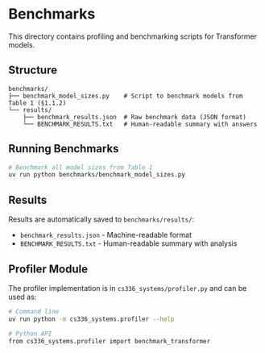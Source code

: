 # Benchmarks

This directory contains profiling and benchmarking scripts for Transformer models.

## Structure

```
benchmarks/
├── benchmark_model_sizes.py    # Script to benchmark models from Table 1 (§1.1.2)
└── results/
    ├── benchmark_results.json  # Raw benchmark data (JSON format)
    └── BENCHMARK_RESULTS.txt   # Human-readable summary with answers
```

## Running Benchmarks

```bash
# Benchmark all model sizes from Table 1
uv run python benchmarks/benchmark_model_sizes.py
```

## Results

Results are automatically saved to `benchmarks/results/`:
- `benchmark_results.json` - Machine-readable format
- `BENCHMARK_RESULTS.txt` - Human-readable summary with analysis

## Profiler Module

The profiler implementation is in `cs336_systems/profiler.py` and can be used as:

```bash
# Command line
uv run python -m cs336_systems.profiler --help

# Python API
from cs336_systems.profiler import benchmark_transformer
```

